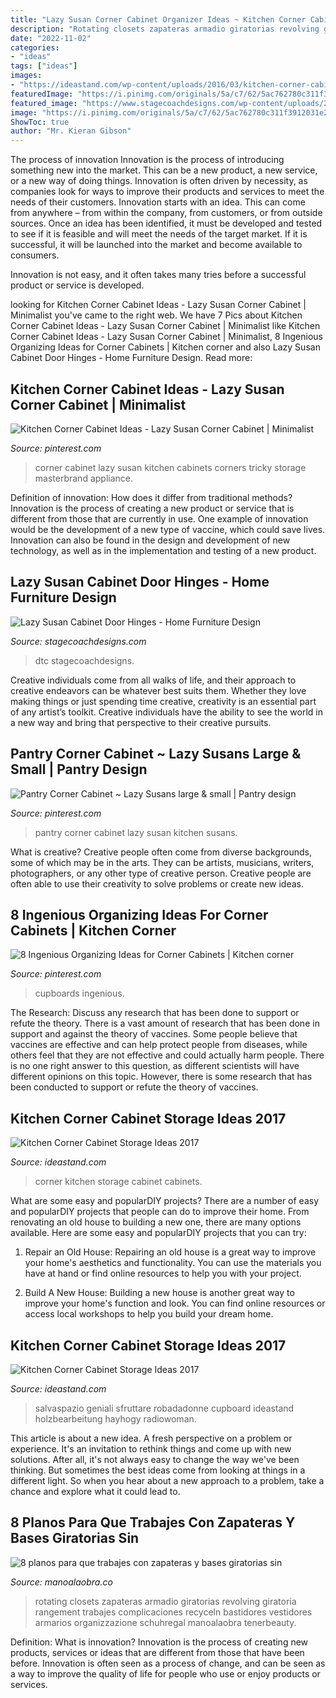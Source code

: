 ```yaml
---
title: "Lazy Susan Corner Cabinet Organizer Ideas ~ Kitchen Corner Cabinet Storage Ideas 2017"
description: "Rotating closets zapateras armadio giratorias revolving giratoria rangement trabajes complicaciones recyceln bastidores vestidores armarios organizzazione schuhregal manoalaobra tenerbeauty"
date: "2022-11-02"
categories:
- "ideas"
tags: ["ideas"]
images:
- "https://ideastand.com/wp-content/uploads/2016/03/kitchen-corner-cabinet-storage/5-kitchen-corner-cabinets-storage.jpg"
featuredImage: "https://i.pinimg.com/originals/5a/c7/62/5ac762780c311f3912031e2169315561.jpg"
featured_image: "https://www.stagecoachdesigns.com/wp-content/uploads/2016/01/Lazy-Susan-Cabinet-Door-Hinges.jpg"
image: "https://i.pinimg.com/originals/5a/c7/62/5ac762780c311f3912031e2169315561.jpg"
ShowToc: true
author: "Mr. Kieran Gibson"
---
```



The process of innovation
Innovation is the process of introducing something new into the market. This can be a new product, a new service, or a new way of doing things. Innovation is often driven by necessity, as companies look for ways to improve their products and services to meet the needs of their customers.
Innovation starts with an idea. This can come from anywhere – from within the company, from customers, or from outside sources. Once an idea has been identified, it must be developed and tested to see if it is feasible and will meet the needs of the target market. If it is successful, it will be launched into the market and become available to consumers.

Innovation is not easy, and it often takes many tries before a successful product or service is developed.

	

		
looking for Kitchen Corner Cabinet Ideas - Lazy Susan Corner Cabinet | Minimalist you've came to the right web. We have 7 Pics about Kitchen Corner Cabinet Ideas - Lazy Susan Corner Cabinet | Minimalist like Kitchen Corner Cabinet Ideas - Lazy Susan Corner Cabinet | Minimalist, 8 Ingenious Organizing Ideas for Corner Cabinets | Kitchen corner and also Lazy Susan Cabinet Door Hinges - Home Furniture Design. Read more:
		
    
## Kitchen Corner Cabinet Ideas - Lazy Susan Corner Cabinet | Minimalist

<img loading=lazy src="https://i.pinimg.com/736x/c5/97/bf/c597bfbe68740f77ffb9b4d432325019.jpg" onerror="this.onerror=null;this.src='https://tse1.mm.bing.net/th?id=OIP.3NF9Ac95TCi0-kVDpbfjhgHaLH&amp;pid=15.1';" alt="Kitchen Corner Cabinet Ideas - Lazy Susan Corner Cabinet | Minimalist">

_Source: pinterest.com_

>corner cabinet lazy susan kitchen cabinets corners tricky storage masterbrand appliance. 

	

Definition of innovation: How does it differ from traditional methods?
Innovation is the process of creating a new product or service that is different from those that are currently in use. One example of innovation would be the development of a new type of vaccine, which could save lives. Innovation can also be found in the design and development of new technology, as well as in the implementation and testing of a new product.

    
## Lazy Susan Cabinet Door Hinges - Home Furniture Design

<img loading=lazy src="https://www.stagecoachdesigns.com/wp-content/uploads/2016/01/Lazy-Susan-Cabinet-Door-Hinges.jpg" onerror="this.onerror=null;this.src='https://tse3.mm.bing.net/th?id=OIP.VveIDlKqsEtkUxOGLq2mHAHaFj&amp;pid=15.1';" alt="Lazy Susan Cabinet Door Hinges - Home Furniture Design">

_Source: stagecoachdesigns.com_

>dtc stagecoachdesigns. 

	

Creative individuals come from all walks of life, and their approach to creative endeavors can be whatever best suits them. Whether they love making things or just spending time creative, creativity is an essential part of any artist’s toolkit. Creative individuals have the ability to see the world in a new way and bring that perspective to their creative pursuits.

    
## Pantry Corner Cabinet ~ Lazy Susans Large &amp; Small | Pantry Design

<img loading=lazy src="https://i.pinimg.com/originals/74/8d/e0/748de0aea082a8cfe2b10433a134c5fe.jpg" onerror="this.onerror=null;this.src='https://tse2.mm.bing.net/th?id=OIP.gBmelsgbFls2TmxhMFs6XgHaJ4&amp;pid=15.1';" alt="Pantry Corner Cabinet ~ Lazy Susans large &amp; small | Pantry design">

_Source: pinterest.com_

>pantry corner cabinet lazy susan kitchen susans. 

	

What is creative?
Creative people often come from diverse backgrounds, some of which may be in the arts. They can be artists, musicians, writers, photographers, or any other type of creative person. Creative people are often able to use their creativity to solve problems or create new ideas.

    
## 8 Ingenious Organizing Ideas For Corner Cabinets | Kitchen Corner

<img loading=lazy src="https://i.pinimg.com/originals/5a/c7/62/5ac762780c311f3912031e2169315561.jpg" onerror="this.onerror=null;this.src='https://tse3.mm.bing.net/th?id=OIP.G14LClKSUsnjq12gAvWhrAHaJ3&amp;pid=15.1';" alt="8 Ingenious Organizing Ideas for Corner Cabinets | Kitchen corner">

_Source: pinterest.com_

>cupboards ingenious. 

	

The Research: Discuss any research that has been done to support or refute the theory.
There is a vast amount of research that has been done in support and against the theory of vaccines. Some people believe that vaccines are effective and can help protect people from diseases, while others feel that they are not effective and could actually harm people. There is no one right answer to this question, as different scientists will have different opinions on this topic. However, there is some research that has been conducted to support or refute the theory of vaccines.

    
## Kitchen Corner Cabinet Storage Ideas 2017

<img loading=lazy src="https://ideastand.com/wp-content/uploads/2016/03/9-kitchen-corner-cabinets-storage.jpg" onerror="this.onerror=null;this.src='https://tse2.mm.bing.net/th?id=OIP.-7OHPmHUPNcJELVOB2AzgQHaJ4&amp;pid=15.1';" alt="Kitchen Corner Cabinet Storage Ideas 2017">

_Source: ideastand.com_

>corner kitchen storage cabinet cabinets. 

	

What are some easy and popularDIY projects?
There are a number of easy and popularDIY projects that people can do to improve their home. From renovating an old house to building a new one, there are many options available. Here are some easy and popularDIY projects that you can try:
1. Repair an Old House: Repairing an old house is a great way to improve your home's aesthetics and functionality. You can use the materials you have at hand or find online resources to help you with your project.

2. Build A New House: Building a new house is another great way to improve your home's function and look. You can find online resources or access local workshops to help you build your dream home.

    
## Kitchen Corner Cabinet Storage Ideas 2017

<img loading=lazy src="https://ideastand.com/wp-content/uploads/2016/03/kitchen-corner-cabinet-storage/5-kitchen-corner-cabinets-storage.jpg" onerror="this.onerror=null;this.src='https://tse1.mm.bing.net/th?id=OIP.Glu7-q5BI7PVwlm3sC6NtwHaMZ&amp;pid=15.1';" alt="Kitchen Corner Cabinet Storage Ideas 2017">

_Source: ideastand.com_

>salvaspazio geniali sfruttare robadadonne cupboard ideastand holzbearbeitung hayhogy radiowoman. 

	

This article is about a new idea. A fresh perspective on a problem or experience. It's an invitation to rethink things and come up with new solutions. After all, it's not always easy to change the way we've been thinking. But sometimes the best ideas come from looking at things in a different light. So when you hear about a new approach to a problem, take a chance and explore what it could lead to.

    
## 8 Planos Para Que Trabajes Con Zapateras Y Bases Giratorias Sin

<img loading=lazy src="http://manoalaobra.co/wp-content/uploads/2018/03/Q6-3.jpg" onerror="this.onerror=null;this.src='https://tse3.mm.bing.net/th?id=OIP.E9cbP2J_eL4EakKM0KkB1QHaHa&amp;pid=15.1';" alt="8 planos para que trabajes con zapateras y bases giratorias sin">

_Source: manoalaobra.co_

>rotating closets zapateras armadio giratorias revolving giratoria rangement trabajes complicaciones recyceln bastidores vestidores armarios organizzazione schuhregal manoalaobra tenerbeauty. 

	

Definition: What is innovation?
Innovation is the process of creating new products, services or ideas that are different from those that have been before. Innovation is often seen as a process of change, and can be seen as a way to improve the quality of life for people who use or enjoy products or services.

